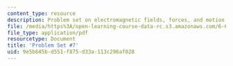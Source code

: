 ```yaml
---
content_type: resource
description: Problem set on electromagnetic fields, forces, and motion.
file: /media/https%3A/open-learning-course-data-rc.s3.amazonaws.com/6-641-electromagnetic-fields-forces-and-motion-spring-2009/9e5b645bd551f875d33a113c296af028_MIT6_641s09_pset07.pdf
file_type: application/pdf
resourcetype: Document
title: 'Problem Set #7'
uid: 9e5b645b-d551-f875-d33a-113c296af028
---
```

